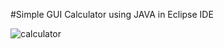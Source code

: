 #Simple GUI Calculator using JAVA in Eclipse IDE


![calculator](https://user-images.githubusercontent.com/92146256/173415032-ef830411-e282-437f-9abd-be5409ef4507.png)
